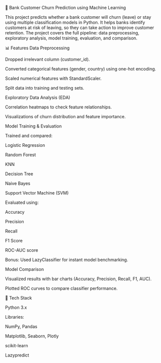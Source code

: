 🏦 Bank Customer Churn Prediction using Machine Learning

This project predicts whether a bank customer will churn (leave) or stay using multiple classification models in Python.
It helps banks identify customers at risk of leaving, so they can take action to improve customer retention.
The project covers the full pipeline: data preprocessing, exploratory analysis, model training, evaluation, and comparison.

📊 Features
Data Preprocessing

Dropped irrelevant column (customer_id).

Converted categorical features (gender, country) using one-hot encoding.

Scaled numerical features with StandardScaler.

Split data into training and testing sets.

Exploratory Data Analysis (EDA)

Correlation heatmaps to check feature relationships.

Visualizations of churn distribution and feature importance.

Model Training & Evaluation

Trained and compared:

Logistic Regression

Random Forest

KNN

Decision Tree

Naive Bayes

Support Vector Machine (SVM)

Evaluated using:

Accuracy

Precision

Recall

F1 Score

ROC-AUC score

Bonus: Used LazyClassifier for instant model benchmarking.

Model Comparison

Visualized results with bar charts (Accuracy, Precision, Recall, F1, AUC).

Plotted ROC curves to compare classifier performance.

🧰 Tech Stack

Python 3.x

Libraries:

NumPy, Pandas

Matplotlib, Seaborn, Plotly

scikit-learn

Lazypredict
